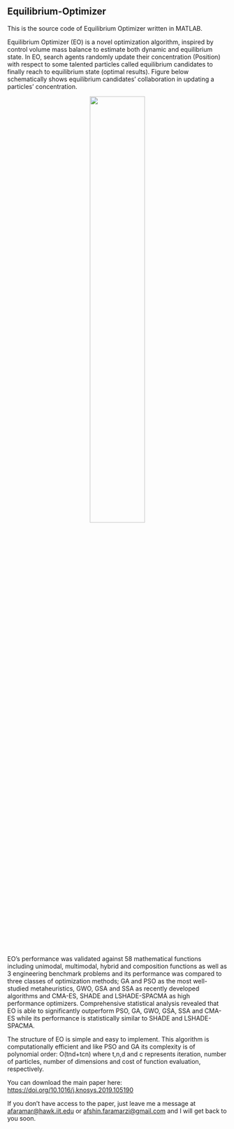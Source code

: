 ## Equilibrium-Optimizer
This is the source code of Equilibrium Optimizer written in MATLAB.

Equilibrium Optimizer (EO) is a novel optimization algorithm, inspired by control volume mass balance to estimate both dynamic and equilibrium state. In EO, search agents randomly update their concentration (Position) with respect to some talented particles called equilibrium candidates to finally reach to equilibrium state (optimal results). Figure below schematically shows equilibrium candidates’ collaboration in updating a particles’ concentration. 

<p align="center">
  <img src="https://raw.githubusercontent.com/afshinfaramarzi/Equilibrium-Optimizer/master/Image.PNG" width="50%"/>
</p>

EO’s performance was validated against 58 mathematical functions including unimodal, multimodal, hybrid and composition functions as well as 3 engineering benchmark problems and its performance was compared to three classes of optimization methods; GA and PSO as the most well-studied metaheuristics, GWO, GSA and SSA as recently developed algorithms and CMA-ES, SHADE and LSHADE-SPACMA as high performance optimizers. Comprehensive statistical analysis revealed that EO is able to significantly outperform PSO, GA, GWO, GSA, SSA and CMA-ES while its performance is statistically similar to SHADE and LSHADE-SPACMA.

The structure of EO is simple and easy to implement. This algorithm is computationally efficient and like PSO and GA its complexity is of polynomial order: O(tnd+tcn) where t,n,d and c represents iteration, number of particles, number of dimensions and cost of function evaluation, respectively.

You can download the main paper here: https://doi.org/10.1016/j.knosys.2019.105190

If you don’t have access to the paper, just leave me a message at afaramar@hawk.iit.edu or 
afshin.faramarzi@gmail.com and I will get back to you soon. 
